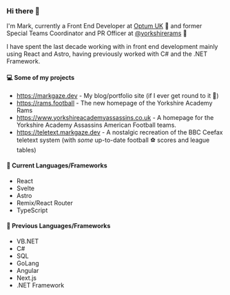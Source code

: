 ### Hi there 👋

I'm Mark, currently a Front End Developer at [Optum UK](https://github.com/emisgroup) 🏢 and former Special Teams Coordinator and PR Officer at [@yorkshirerams](https://github.com/yorkshirerams) 🏈

I have spent the last decade working with in front end development mainly using React and Astro, having previously worked with C# and the .NET Framework.

#### 💻 Some of my projects

- https://markgaze.dev - My blog/portfolio site (if I ever get round to it 🙈)
- https://rams.football - The new homepage of the Yorkshire Academy Rams
- https://www.yorkshireacademyassassins.co.uk - A homepage for the Yorkshire Academy Assassins American Football teams.
- https://teletext.markgaze.dev - A nostalgic recreation of the BBC Ceefax teletext system (with _some_ up-to-date football ⚽ scores and league tables)

#### 🎉 Current Languages/Frameworks

- React
- Svelte
- Astro
- Remix/React Router
- TypeScript

#### 📆 Previous Languages/Frameworks

- VB.NET
- C#
- SQL
- GoLang
- Angular
- Next.js
- .NET Framework
